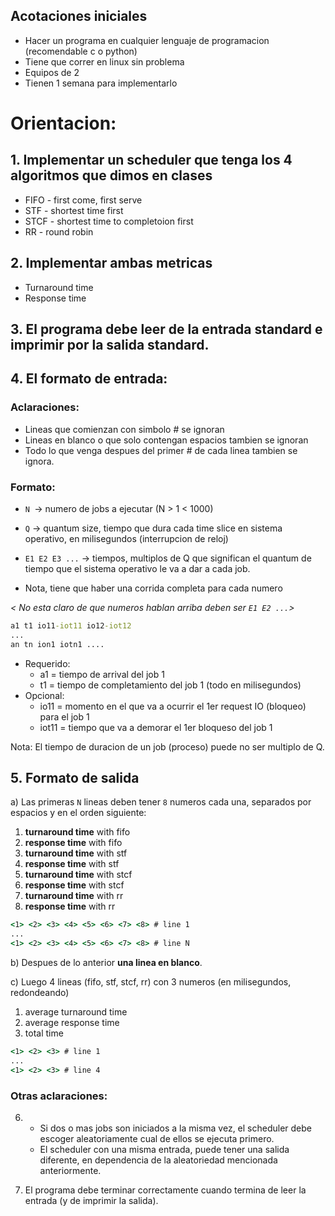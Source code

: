 ## Acotaciones iniciales
- Hacer un programa en cualquier lenguaje de programacion (recomendable c o python)
- Tiene que correr en linux sin problema
- Equipos de 2
- Tienen 1 semana para implementarlo


# Orientacion:
## 1. Implementar un scheduler que tenga los 4 algoritmos que dimos en clases
  - FIFO - first come, first serve
  - STF - shortest time first
  - STCF - shortest time to completoion first
  - RR - round robin

## 2. Implementar ambas metricas
  - Turnaround time
  - Response time

## 3. El programa debe leer de la entrada standard e imprimir por la salida standard.

## 4. El formato de entrada:
### Aclaraciones:
- Lineas que comienzan con simbolo # se ignoran
- Lineas en blanco o que solo contengan espacios tambien se ignoran
- Todo lo que venga despues del primer # de cada linea tambien se ignora.
### Formato:
- `N `-> numero de jobs a ejecutar (N > 1 < 1000)
- `Q` -> quantum size, tiempo que dura cada time slice en sistema operativo, en milisegundos (interrupcion de reloj)
- `E1 E2 E3 ...` -> tiempos, multiplos de Q que significan el quantum de tiempo que el sistema operativo le va a dar a cada job.

- Nota, tiene que haber una corrida completa para cada numero

*< No esta claro de que numeros hablan arriba deben ser `E1 E2 ...`>*

```bat
a1 t1 io11-iot11 io12-iot12
...
an tn ion1 iotn1 ....
```
- Requerido: 
  - a1 = tiempo de arrival del job 1
  - t1 = tiempo de completamiento del job 1 (todo en milisegundos)
- Opcional: 
  - io11 = momento en el que va a ocurrir el 1er request IO (bloqueo) para el job 1
  - iot11 = tiempo que va a demorar el 1er bloqueso del job 1


Nota: El tiempo de duracion de un job (proceso) puede no ser multiplo de Q.

## 5. Formato de salida

a) Las primeras `N` lineas deben tener `8` numeros cada una, separados por espacios y en el orden siguiente:
1. **turnaround time** with fifo
2. **response time** with fifo
3. **turnaround time** with stf
4. **response time** with stf
5. **turnaround time** with stcf
6. **response time** with stcf
7. **turnaround time** with rr
8. **response time** with rr 
 
```bat
<1> <2> <3> <4> <5> <6> <7> <8> # line 1
...
<1> <2> <3> <4> <5> <6> <7> <8> # line N
```
b) Despues de lo anterior **una linea en blanco**.

c) Luego 4 lineas (fifo, stf, stcf, rr) con 3 numeros (en milisegundos, redondeando)
1. average turnaround time
2. average response time
3. total time
```bat
<1> <2> <3> # line 1
...
<1> <2> <3> # line 4
```
### Otras aclaraciones:
6. - Si dos o mas jobs son iniciados a la misma vez, el scheduler debe escoger aleatoriamente cual de ellos se ejecuta primero. 
    - El scheduler con una misma entrada, puede tener una salida diferente, en dependencia de la aleatoriedad mencionada anteriormente.

7. El programa debe terminar correctamente cuando termina de leer la entrada (y de imprimir la salida).